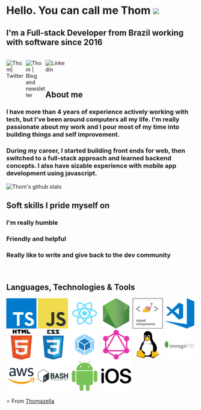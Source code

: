 
# Hello. You can call me Thom ![](https://pronoun.cyou/x/y?subject=He&object=Him&height=20)

## I'm a Full-stack Developer from Brazil working with software since 2016

<!-- [![thomazella.substack.com](https://img.shields.io/static/v1?label=Blog%20-%20Substack&message=%20&color=pink&style=flat-square&logoColor=white)](http://thomazella.substack.com/) -->
<br/>
<!-- <a href="https://twitter.com/thom_is_coding" >
  <img align="left" alt="Hemant Joshi| Twitter" width="22px" src="https://cdn.jsdelivr.net/npm/simple-icons@v3/icons/twitter.svg" />
</a> -->
<a href="https://twitter.com/thom_is_coding" >
  <img align="left" alt="Thom| Twitter" width="52px" src="https://cdn.jsdelivr.net/npm/simple-icons@v3/icons/twitter.svg" />
</a>
<a href="https://thomazella.substack.com" >
  <img align="left" alt="Thom | Blog and newsletter" width="52px" src="https://res-4.cloudinary.com/crunchbase-production/image/upload/c_lpad,h_256,w_256,f_auto,q_auto:eco/itndzdrwlnb1w2yv0ssu" />
</a>
<a href="https://www.linkedin.com/in/thomazella">
  <img align="left" alt="Linkedin" width="52px" src="https://cdn.jsdelivr.net/npm/simple-icons@v3/icons/linkedin.svg" />
</a>
<!-- <a href="https://t.me/ihemantjoshi">
  <img align="left" alt="Telegram" width="22px" src="https://cdn.jsdelivr.net/npm/simple-icons@v3/icons/telegram.svg" />
</a> -->
<br />
<br />
<br />

## About me

### I have more than 4 years of experience actively working with tech, but I've been around computers all my life. I'm really passionate about my work and I pour most of my time into building things and self improvement.
### During my career, I started building front ends for web, then switched to a full-stack approach and learned backend concepts. I also have sizable experience with mobile app development using javascript.

<!-- <img height="22" src="https://user-images.githubusercontent.com/21963291/87255354-63e3cf00-c460-11ea-9263-04c4f995b29a.png">  **I'm currently development Mobile Apps with React Native <img height="20" src="https://raw.githubusercontent.com/github/explore/80688e429a7d4ef2fca1e82350fe8e3517d3494d/topics/react-native/react-native.png">, and working remote at [Banco ABC (Arab Banking Corporation) Brasil](https://www.abcbrasil.com.br/)** -->

<!-- :page_with_curl: **I'm weekly posting tips from the world of technology on [LinkedIn](https://linkedin.com/in/ilda-silva-neta)**

:raising_hand: **I'm a volunteer mentor for the Space Squad - [Rocketseat](https://rocketseat.com.br/)** -->

![Thom's github stats](https://github-readme-stats.vercel.app/api/?username=thomazella&show_icons=true&title_color=fff&hide_rank=true&icon_color=79ff97&text_color=9f9f9f&bg_color=151515)

## Soft skills I pride myself on

### I'm really humble
### Friendly and helpful
### Really like to write and give back to the dev community

<br/>

## Languages, Technologies & Tools

<code><img height="80" src="https://raw.githubusercontent.com/github/explore/80688e429a7d4ef2fca1e82350fe8e3517d3494d/topics/typescript/typescript.png"></code>
<code><img height="80" src="https://raw.githubusercontent.com/github/explore/80688e429a7d4ef2fca1e82350fe8e3517d3494d/topics/javascript/javascript.png"></code>
<code><img height="80" src="https://raw.githubusercontent.com/github/explore/80688e429a7d4ef2fca1e82350fe8e3517d3494d/topics/react/react.png"></code>
<code><img height="80" src="https://raw.githubusercontent.com/github/explore/80688e429a7d4ef2fca1e82350fe8e3517d3494d/topics/nodejs/nodejs.png"></code>
<code><img height="80" src="https://raw.githubusercontent.com/github/explore/80688e429a7d4ef2fca1e82350fe8e3517d3494d/topics/styled-components/styled-components.png"></code>
<code><img height="80" src="https://raw.githubusercontent.com/github/explore/80688e429a7d4ef2fca1e82350fe8e3517d3494d/topics/visual-studio-code/visual-studio-code.png"></code>
<code><img height="80" src="https://raw.githubusercontent.com/github/explore/80688e429a7d4ef2fca1e82350fe8e3517d3494d/topics/html/html.png"></code>
<code><img height="80" src="https://raw.githubusercontent.com/github/explore/80688e429a7d4ef2fca1e82350fe8e3517d3494d/topics/css/css.png"></code>
<code><img height="80" src="https://raw.githubusercontent.com/github/explore/80688e429a7d4ef2fca1e82350fe8e3517d3494d/topics/webpack/webpack.png"></code>
<code><img height="80" src="https://raw.githubusercontent.com/github/explore/80688e429a7d4ef2fca1e82350fe8e3517d3494d/topics/graphql/graphql.png"></code>
<code><img height="80" src="https://raw.githubusercontent.com/github/explore/80688e429a7d4ef2fca1e82350fe8e3517d3494d/topics/linux/linux.png"></code>
<code><img height="80" src="https://raw.githubusercontent.com/github/explore/80688e429a7d4ef2fca1e82350fe8e3517d3494d/topics/mongodb/mongodb.png"></code>
<code><img height="80" src="https://raw.githubusercontent.com/github/explore/80688e429a7d4ef2fca1e82350fe8e3517d3494d/topics/aws/aws.png"></code>
<code><img height="80" src="https://raw.githubusercontent.com/github/explore/80688e429a7d4ef2fca1e82350fe8e3517d3494d/topics/bash/bash.png"></code>
<code><img height="80" src="https://raw.githubusercontent.com/github/explore/80688e429a7d4ef2fca1e82350fe8e3517d3494d/topics/android/android.png"></code>
<code><img height="80" src="https://raw.githubusercontent.com/github/explore/80688e429a7d4ef2fca1e82350fe8e3517d3494d/topics/ios/ios.png"></code>

<!-- ## Knowledge

**Languages**
[![JavaScript](https://img.shields.io/badge/-JavaScript-black?style=flat-square&logo=javascript&link=https://github.com/Thomazella/)](https://github.com/Thomazella/)
[![TypeScript](https://img.shields.io/badge/-TypeScript-007ACC?style=flat-square&logo=typescript&link=https://github.com/Thomazella/)](https://github.com/Thomazella/)
[![C++](https://img.shields.io/badge/-C++-00599C?style=flat-square&logo=c++&link=https://github.com/Thomazella/)](https://github.com/Thomazella/)
[![C](https://img.shields.io/badge/-A8B9CC?style=flat-square&logo=c&logoColor=white&link=https://github.com/Thomazella/)](https://github.com/Thomazella/)
[![Python](https://img.shields.io/badge/-Python-afd0ea?style=flat-square&logo=Python&link=https://github.com/Thomazella/)](https://github.com/Thomazella/)

**Front-end / Mobile**
[![Styled-components](https://img.shields.io/badge/-Styled%20Components-pink?style=flat-square&logo=styled-components)](https://github.com/Thomazella/)
[![SASS](https://img.shields.io/badge/-SASS-ed9ac2?style=flat-square&logo=sass)](https://github.com/Thomazella/)
[![CSS3](https://img.shields.io/badge/-CSS3-1572B6?style=flat-square&logo=css3&link=https://github.com/Thomazella/)](https://github.com/Thomazella/)
[![React](https://img.shields.io/badge/-React-black?style=flat-square&logo=react&link=https://github.com/Thomazella/)](https://github.com/Thomazella/)

**Design**
[![Figma](https://img.shields.io/badge/-Figma-ffbaba?style=flat-square&logo=figma)](https://github.com/Thomazella/)

**Others Technologies**
[![Gradle](https://img.shields.io/badge/-Gradle-02303A?style=flat-square&logo=Gradle&link=https://github.com/Thomazella/)](https://github.com/Thomazella/)
[![Algolia](https://img.shields.io/badge/-Algolia-94cafc?style=flat-square&logo=Algolia&link=https://github.com/Thomazella/)](https://github.com/Thomazella/)
[![Nodejs](https://img.shields.io/badge/-Nodejs-black?style=flat-square&logo=Node.js&link=https://github.com/Thomazella/)](https://github.com/Thomazella/)
[![Insomnia](https://img.shields.io/badge/-Insomnia-5849BE?style=flat-square&logo=Insomnia&link=https://github.com/Thomazella/)](https://github.com/Thomazella/)
[![Docker](https://img.shields.io/badge/-Docker-black?style=flat-square&logo=docker&link=https://github.com/Thomazella/)](https://github.com/Thomazella/)
[![GraphQL](https://img.shields.io/badge/-GraphQL-E10098?style=flat-square&logo=graphql&link=https://github.com/Thomazella/)](https://github.com/Thomazella/)
[![Apollo GraphQL](https://img.shields.io/badge/-Apollo%20GraphQL-311C87?style=flat-square&logo=apollo-graphql&link=https://github.com/Thomazella/)](https://github.com/Thomazella/)
[![Redux](https://img.shields.io/badge/-Redux-764ABC?style=flat-square&logo=redux&link=https://github.com/Thomazella/)](https://github.com/Thomazella/)

**Database**
[![MongoDB](https://img.shields.io/badge/-MongoDB-black?style=flat-square&logo=mongodb&link=https://github.com/Thomazella/)](https://github.com/Thomazella/)
[![PostgreSQL](https://img.shields.io/badge/-PostgreSQL-336791?style=flat-square&logo=postgresql&link=https://github.com/Thomazella/)](https://github.com/Thomazella/)
[![MySQL](https://img.shields.io/badge/-MySQL-a0c4db?style=flat-square&logo=mysql&link=https://github.com/Thomazella/)](https://github.com/Thomazella/)
[![SQLite](https://img.shields.io/badge/-SQLite-003B57?style=flat-square&logo=sqlite&link=https://github.com/Thomazella/)](https://github.com/Thomazella/)

**CMS**
[![Typo3](https://img.shields.io/badge/-Typo3-f9d2a7?style=flat-square&logo=typo3&link=https://github.com/Thomazella/)](https://github.com/Thomazella/)
[![Wordpress](https://img.shields.io/badge/-Wordpress-21759B?style=flat-square&logo=Wordpress&link=https://github.com/Thomazella/)](https://github.com/Thomazella/)

**Operational System**
[![Linux](https://img.shields.io/badge/-Linux-333333?style=flat-square&logo=Linux&link=https://github.com/Thomazella/)](https://github.com/Thomazella/)
[![Windows](https://img.shields.io/badge/-Windows-0078D6?style=flat-square&logo=Windows&link=https://github.com/Thomazella/)](https://github.com/Thomazella/)

**IDE**
[![Visual Studio Code](https://img.shields.io/badge/-Visual%20Studio%20Code-007ACC?style=flat-square&logo=VisualStudioCode&link=https://github.com/Thomazella/)](https://github.com/Thomazella/)

**Versioning and Communication**
[![Git](https://img.shields.io/badge/-Git-black?style=flat-square&logo=git&link=https://github.com/Thomazella/)](https://github.com/Thomazella/)
[![GitLab](https://img.shields.io/badge/-GitLab-FCA121?style=flat-square&logo=gitlab&link=https://github.com/Thomazella/)](https://github.com/Thomazella/)
[![GitHub](https://img.shields.io/badge/-GitHub-181717?style=flat-square&logo=github&link=https://github.com/Thomazella/)](https://github.com/Thomazella/)
[![Bitbucket](https://img.shields.io/badge/-Bitbucket-0052CC?style=flat-square&logo=bitbucket&link=https://github.com/Thomazella/)](https://github.com/Thomazella/)
[![Jira](https://img.shields.io/badge/-Jira-0052CC?style=flat-square&logo=Jira&link=https://github.com/Thomazella/)](https://github.com/Thomazella/)
[![Slack](https://img.shields.io/badge/-Slack-4A154B?style=flat-square&logo=Slack&link=https://github.com/Thomazella/)](https://github.com/Thomazella/) -->

⭐️ From [Thomazella](https://github.com/Thomazella)
